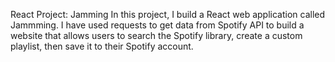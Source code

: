 React Project: Jamming
In this project, I build a React web application called Jammming. I have used requests to get data from Spotify API to build a website that allows users to search the Spotify library, create a custom playlist, then save it to their Spotify account.
